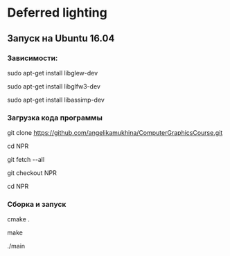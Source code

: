 # Deferred lighting
## Запуск на Ubuntu 16.04
### Зависимости:
sudo apt-get install libglew-dev

sudo apt-get install libglfw3-dev

sudo apt-get install libassimp-dev

### Загрузка кода программы
git clone https://github.com/angelikamukhina/ComputerGraphicsCourse.git

cd NPR

git fetch --all

git checkout NPR

cd NPR

### Сборка и запуск
cmake .

make

./main
